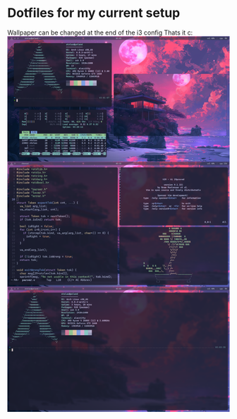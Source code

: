 # Dotfiles for my current setup
Wallpaper can be changed at the end of the i3 config
Thats it c:
![preview](https://github.com/Prince-Stolas/dots/blob/master/preview.png?raw=true)

